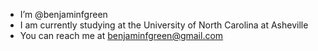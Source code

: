 - I’m @benjaminfgreen
- I am currently studying at the University of North Carolina at Asheville
- You can reach me at benjaminfgreen@gmail.com
